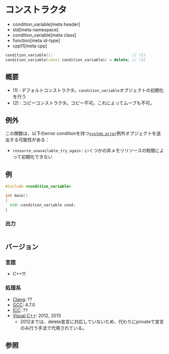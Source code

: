 # コンストラクタ
* condition_variable[meta header]
* std[meta namespace]
* condition_variable[meta class]
* function[meta id-type]
* cpp11[meta cpp]

```cpp
condition_variable();                                   // (1)
condition_variable(const condition_variable&) = delete; // (2)
```

## 概要
- (1) : デフォルトコンストラクタ。`condition_variable`オブジェクトの初期化を行う
- (2) : コピーコンストラクタ。コピー不可。これによってムーブも不可。


## 例外
この関数は、以下のerror conditionを持つ[`system_error`](/reference/system_error/system_error.md)例外オブジェクトを送出する可能性がある：

- `resource_unavailable_try_again` : いくつかの非メモリリソースの制限によって初期化できない


## 例
```cpp example
#include <condition_variable>

int main()
{
  std::condition_variable cond;
}
```

### 出力
```
```

## バージョン
### 言語
- C++11

### 処理系
- [Clang](/implementation.md#clang): ??
- [GCC](/implementation.md#gcc): 4.7.0
- [ICC](/implementation.md#icc): ??
- [Visual C++](/implementation.md#visual_cpp): 2012, 2013
	- 2012までは、delete宣言に対応していないため、代わりにprivateで宣言のみ行う手法で代用されている。

## 参照


